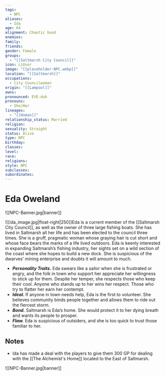 ```yaml
---
tags:
  - NPC
aliases:
  - Ida
age: 64
alignment: Chaotic Good
enemies: 
family: 
friends: 
gender: Female
groups:
  - "[[Saltmarsh City Council]]"
icon: LiUser
image: "[[placeholder-NPC.webp]]"
location: "[[Saltmarsh]]"
occupations:
  - City Councilwoman
origin: "[[Lampool]]"
owns: 
pronounced: EYE-duh
pronouns:
  - She/Her
lineages:
  - "[[Human]]"
relationship_status: Married
religion: 
sexuality: Straight
status: Alive
type: NPC
birthday: 
classes: 
level: 
race: 
religions: 
style: NPC
subclasses: 
subordinates:
---
```


# Eda Oweland

![[NPC-Banner.jpg|banner]]

![[ida_image.jpg|float-right|250]]Eda is a current member of the [[Saltmarsh City Council]], as well as the owner of three large fishing boats. She has lived in Saltmarsh all her life and has been elected to the council three times. She is a gruff, pragmatic woman whose graying hair is cut short and whose face bears the marks of a life lived outdoors. Eda is keenly interested in expanding Saltmarsh’s fishing industry, her sights set on a wild section of the coast where she hopes to build a new dock. She is suspicious of the dwarves’ mining enterprise and doubts it will amount to much.
- **_Personality Traits._** Eda swears like a sailor when she is frustrated or angry, and the folk in town who support her appreciate her willingness to stick up for them. Despite her temper, she respects those who keep their cool. Anyone who stands up to her wins her respect. Those who try to flatter her earn her contempt.
- **_Ideal._** If anyone in town needs help, Eda is the first to volunteer. She believes community binds people together and allows them to ride out the fiercest storm.
- **_Bond._** Saltmarsh is Eda’s home. She would protect it to her dying breath and wants its people to prosper.
- **_Flaw._** Eda is suspicious of outsiders, and she is too quick to trust those familiar to her.

## Notes

- Ida has made a deal with the players to give them 300 GP for dealing with the [[The Alchemist's Home]] located to the East of Saltmarsh.


![[NPC-Banner.jpg|banner]]
